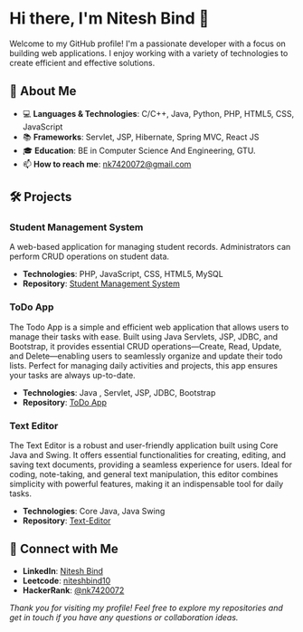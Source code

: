 # Hi there, I'm Nitesh Bind 👋

Welcome to my GitHub profile! I'm a passionate developer with a focus on building web applications. I enjoy working with a variety of technologies to create efficient and effective solutions.

## 🚀 About Me

- 💻 **Languages & Technologies**: C/C++, Java, Python, PHP, HTML5, CSS, JavaScript
- 📚 **Frameworks**: Servlet, JSP, Hibernate, Spring MVC, React JS
- 🎓 **Education**: BE in Computer Science And Engineering, GTU.
- 📫 **How to reach me**: nk7420072@gmail.com

## 🛠️ Projects

### Student Management System
A web-based application for managing student records. Administrators can perform CRUD operations on student data.

- **Technologies**: PHP, JavaScript, CSS, HTML5, MySQL
- **Repository**: [Student Management System](https://github.com/yourusername/student-management-system)

### ToDo App
The Todo App is a simple and efficient web application that allows users to manage their tasks with ease. Built using Java Servlets, JSP, JDBC, and Bootstrap, it provides essential CRUD operations—Create, Read, Update, and Delete—enabling users to seamlessly organize and update their todo lists. Perfect for managing daily activities and projects, this app ensures your tasks are always up-to-date.

- **Technologies**: Java , Servlet, JSP, JDBC, Bootstrap
- **Repository**: [ToDo App](https://github.com/niteshbind10/ToDo-App.git)

### Text Editor
The Text Editor is a robust and user-friendly application built using Core Java and Swing. It offers essential functionalities for creating, editing, and saving text documents, providing a seamless experience for users. Ideal for coding, note-taking, and general text manipulation, this editor combines simplicity with powerful features, making it an indispensable tool for daily tasks.
- **Technologies**: Core Java, Java Swing
- **Repository**: [Text-Editor](https://github.com/niteshbind10/Text-Editor.git)


## 🔗 Connect with Me

- **LinkedIn**: [Nitesh Bind](www.linkedin.com/in/niteshbind)
- **Leetcode**: [niteshbind10](https://leetcode.com/u/NiteshBind10/)
- **HackerRank**: [@nk7420072](https://www.hackerrank.com/profile/nk7420072)


*Thank you for visiting my profile! Feel free to explore my repositories and get in touch if you have any questions or collaboration ideas.*
